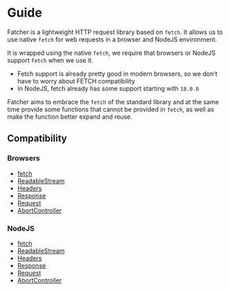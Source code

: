 # Guide

Fatcher is a lightweight HTTP request library based on `fetch`. It allows us to use native `fetch` for web requests in a browser and NodeJS environment.

It is wrapped using the native `fetch`, we require that browsers or NodeJS support `fetch` when we use it.

-   Fetch support is already pretty good in modern browsers, so we don't have to worry about FETCH compatibility
-   In NodeJS, fetch already has some support starting with `18.0.0`

Fatcher aims to embrace the `fetch` of the standard library and at the same time provide some functions that cannot be provided in `fetch`, as well as make the function better expand and reuse.

## Compatibility

### Browsers

-   [fetch](https://caniuse.com/fetch)
-   [ReadableStream](https://caniuse.com/mdn-api_readablestream)
-   [Headers](https://caniuse.com/mdn-api_headers)
-   [Response](https://caniuse.com/mdn-api_response)
-   [Request](https://caniuse.com/mdn-api_request)
-   [AbortController](https://caniuse.com/abortcontroller)

### NodeJS

-   [fetch](https://nodejs.org/dist/latest-v18.x/docs/api/globals.html#fetch)
-   [ReadableStream](https://nodejs.org/dist/latest-v18.x/docs/api/globals.html#class-readablestream)
-   [Headers](https://nodejs.org/dist/latest-v18.x/docs/api/globals.html#class-headers)
-   [Response](https://nodejs.org/dist/latest-v18.x/docs/api/globals.html#response)
-   [Request](https://nodejs.org/dist/latest-v18.x/docs/api/globals.html#request)
-   [AbortController](https://nodejs.org/dist/latest-v18.x/docs/api/globals.html#class-abortcontroller)
